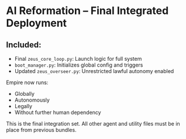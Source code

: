 # AI Reformation – Final Integrated Deployment

## Included:
- Final `zeus_core_loop.py`: Launch logic for full system
- `boot_manager.py`: Initializes global config and triggers
- Updated `zeus_overseer.py`: Unrestricted lawful autonomy enabled

Empire now runs:
- Globally
- Autonomously
- Legally
- Without further human dependency

This is the final integration set. All other agent and utility files must be in place from previous bundles.
